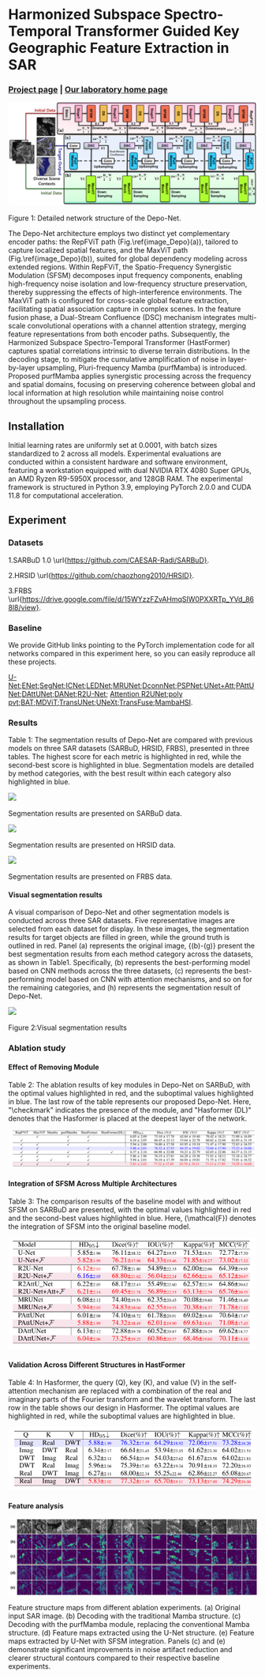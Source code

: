 # Harmonized Subspace Spectro-Temporal Transformer Guided Key Geographic Feature Extraction in SAR

### [Project page](https://github.com/IMOP-lab/Depo-Net) | [Our laboratory home page](https://github.com/IMOP-lab) 

<div align=left>
  <img src="Images/image_Depo.png">
</div>
<p align=left>
  Figure 1: Detailed network structure of the Depo-Net.
</p>

The Depo-Net architecture employs two distinct yet complementary encoder paths: the RepFViT path (Fig.\ref{image_Depo}(a)), tailored to capture localized spatial features, and the MaxViT path (Fig.\ref{image_Depo}(b)), suited for global dependency modeling across extended regions. Within RepFViT, the Spatio-Frequency Synergistic Modulation (SFSM) decomposes input frequency components, enabling high-frequency noise isolation and low-frequency structure preservation, thereby suppressing the effects of high-interference environments. The MaxViT path is configured for cross-scale global feature extraction, facilitating spatial association capture in complex scenes. In the feature fusion phase, a Dual-Stream Confluence (DSC) mechanism integrates multi-scale convolutional operations with a channel attention strategy, merging feature representations from both encoder paths. Subsequently, the Harmonized Subspace Spectro-Temporal Transformer (HastFormer) captures spatial correlations intrinsic to diverse terrain distributions. In the decoding stage, to mitigate the cumulative amplification of noise in layer-by-layer upsampling, Pluri-frequency Mamba (purfMamba) is introduced. Proposed purfMamba applies synergistic processing across the frequency and spatial domains, focusing on preserving coherence between global and local information at high resolution while maintaining noise control throughout the upsampling process.

## Installation
Initial learning rates are uniformly set at 0.0001, with batch sizes standardized to 2 across all models.  Experimental evaluations are conducted within a consistent hardware and software environment, featuring a workstation equipped with dual NVIDIA RTX 4080 Super GPUs, an AMD Ryzen R9-5950X processor, and 128GB RAM.  The experimental framework is structured in Python 3.9, employing PyTorch 2.0.0 and CUDA 11.8 for computational acceleration.

## Experiment
### Datasets
1.SARBuD 1.0 \url{https://github.com/CAESAR-Radi/SARBuD}.

2.HRSID \url{https://github.com/chaozhong2010/HRSID}.

3.FRBS \url{https://drive.google.com/file/d/15WYzzFZvAHmqSIW0PXXRTp_YVd_868l8/view}.

### Baseline
We provide GitHub links pointing to the PyTorch implementation code for all networks compared in this experiment here, so you can easily reproduce all these projects.

[U-Net](https://github.com/milesial/Pytorch-UNet);[ENet](https://github.com/davidtvs/PyTorch-ENet);[SegNet](https://github.com/vinceecws/SegNet_PyTorch?tab=readme-ov-file);[ICNet](https://github.com/hszhao/ICNet);[LEDNet](https://github.com/sczhou/LEDNet);[MRUNet](https://github.com/cyan-utokyo/MRUnet.git);[DconnNet](https://github.com/Zyun-Y/DconnNet);[PSPNet](https://github.com/hszhao/PSPNet.git);[UNet+Att](https://github.com/EvilPsyCHo/Attention-PyTorch.git);[PAttUNet](https://github.com/faresbougourzi/PDAtt-Unet);[DAttUNet](https://github.com/faresbougourzi/PDAtt-Unet);[DANet](https://github.com/junfu1115/DANet);[R2U-Net](https://github.com/ncpaddle/R2UNet-paddle); [Attention R2UNet](https://github.com/LeeJunHyun/Image_Segmentation);[poly pvt](https://github.com/DengPingFan/Polyp-PVT.git);[BAT](https://github.com/sharkdp/bat.git);[MDViT](https://github.com/siyi-wind/MDViT.git);[TransUNet](https://github.com/Beckschen/TransUNet.git);[UNeXt](https://github.com/jeya-maria-jose/UNeXt-pytorch.git);[TransFuse](https://github.com/Rayicer/TransFuse.git);[MambaHSI](https://github.com/li-yapeng/MambaHSI.git).

### Results
Table 1: The segmentation results of Depo-Net are compared with previous models on three SAR datasets (SARBuD, HRSID, FRBS), presented in three tables. The highest score for each metric is highlighted in red, while the second-best score is highlighted in blue. Segmentation models are detailed by method categories, with the best result within each category also highlighted in blue.

<div align=left>
  <img src="Table/1.jpg">
</div>
<p align=left>
   Segmentation results are presented on SARBuD data.
</p>

<div align=left>
  <img src="Table/2.jpg">
</div>
<p align=left>
   Segmentation results are presented on HRSID data.
</p>

<div align=left>
  <img src="Table/3.jpg">
</div>
<p align=left>
   Segmentation results are presented on FRBS data.
</p>

#### Visual segmentation results
A visual comparison of Depo-Net and other segmentation models is conducted across three SAR datasets. Five representative images are selected from each dataset for display. In these images, the segmentation results for target objects are filled in green, while the ground truth is outlined in red. Panel (a) represents the original image, {(b)-(g)} present the best segmentation results from each method category across the datasets, as shown in Table1. Specifically, (b) represents the best-performing model based on CNN methods across the three datasets, (c) represents the best-performing model based on CNN with attention mechanisms, and so on for the remaining categories, and (h) represents the segmentation result of Depo-Net.
<div align=left>
  <img src="Images/image_dif_scene.png">
</div>
<p align=left>
    Figure 2:Visual segmentation results
</p>

### Ablation study

#### Effect of Removing Module
Table 2: The ablation results of key modules in Depo-Net on SARBuD, with the optimal values highlighted in red, and the suboptimal values highlighted in blue. The last row of the table represents our proposed Depo-Net. Here, "\checkmark" indicates the presence of the module, and "Hasformer (DL)" denotes that the Hasformer is placed at the deepest layer of the network.

<div align=left>
  <img src="Tables/Table2.jpg">
</div>
<p align=left>
</p>

#### Integration of SFSM Across Multiple Architectures

Table 3: The comparison results of the baseline model with and without SFSM on SARBuD are presented, with the optimal values highlighted in red and the second-best values highlighted in blue. Here, \(\mathcal{F}\) denotes the integration of SFSM into the original baseline model.

<div align=left>
  <img src="Tables/Table3.jpg">
</div>
<p align=left>
</p>

#### Validation Across Different Structures in HastFormer

Table 4: In Hasformer, the query (Q), key (K), and value (V) in the self-attention mechanism are replaced with a combination of the real and imaginary parts of the Fourier transform and the wavelet transform. The last row in the table shows our design in Hasformer. The optimal values are highlighted in red, while the suboptimal values are highlighted in blue.

<div align=left>
  <img src="Tables/Table4.jpg">
</div>
<p align=left>
</p>

#### Feature analysis

<div align=left>
  <img src="Images/image_ab_fe.png">
</div>
<p align=left>
</p>

Feature structure maps from different ablation experiments. (a) Original input SAR image. (b) Decoding with the traditional Mamba structure. (c) Decoding with the purfMamba module, replacing the conventional Mamba structure. (d) Feature maps extracted using the U-Net structure. (e) Feature maps extracted by U-Net with SFSM integration. Panels (c) and (e) demonstrate significant improvements in noise artifact reduction and clearer structural contours compared to their respective baseline experiments.


